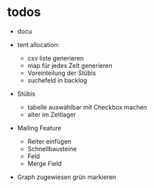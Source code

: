 # todos

- docu
- tent allocation:
  - csv liste generieren
  - map für jedes Zelt generieren
  - Voreinteilung der Stübis
  - suchefeld in backlog

- Stübis
  - tabelle auswählbar mit Checkbox machen
  - alter im Zeltlager

- Mailing Feature
	- Reiter einfügen
	- Schnellbausteine
	- Feld
	- Merge Field
- Graph zugewiesen grün markieren
